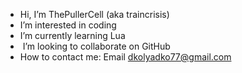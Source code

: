-  Hi, I’m ThePullerCell (aka traincrisis)
-  I’m interested in coding
-  I’m currently learning Lua
- ️ I’m looking to collaborate on GitHub
-  How to contact me: Email dkolyadko77@gmail.com 
